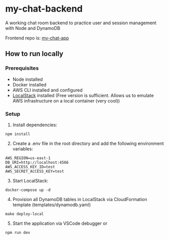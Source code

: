 # my-chat-backend
A working chat room backend to practice user and session management with Node and DynamoDB

Frontend repo is: [my-chat-app](https://github.com/akenned8/my-chat-app)

## How to run locally

### Prerequisites
- Node installed
- Docker installed
- AWS CLI installed and configured
- [LocalStack](https://www.localstack.cloud/) installed (Free version is sufficient. Allows us to emulate AWS infrastructure on a local container (very cool))

### Setup
1. Install dependencies:
```
npm install
```

2. Create a .env file in the root directory and add the following environment variables:
```
AWS_REGION=us-east-1
DB_URI=http://localhost:4566
AWS_ACCESS_KEY_ID=test
AWS_SECRET_ACCESS_KEY=test
```

3. Start LocalStack:

```
docker-compose up -d
```

4. Provision all DynamoDB tables in LocalStack via CloudFormation template (templates/dynamodb.yaml)

```
make deploy-local
```

5. Start the application via VSCode debugger or
```
npm run dev
```
